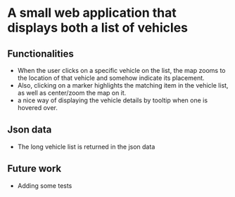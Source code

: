 # A small web application that displays both a list of vehicles

## Functionalities

* When the user clicks on a specific vehicle on the list, the map zooms to the location of that vehicle and somehow indicate its placement.
* Also, clicking on a marker highlights the matching item in the vehicle list, as well as center/zoom the map on it.
* a nice way of displaying the vehicle details by tooltip when one is hovered over.

## Json data

* The long vehicle list is returned in the json data


## Future work

* Adding some tests 
